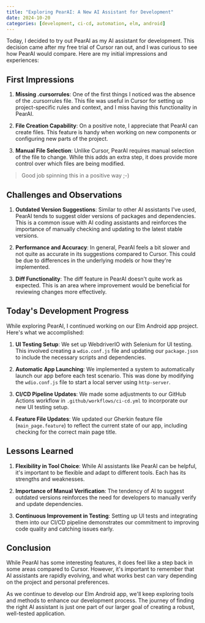 ```yaml
---
title: "Exploring PearAI: A New AI Assistant for Development"
date: 2024-10-20
categories: [development, ci-cd, automation, elm, android]
---
```


Today, I decided to try out PearAI as my AI assistant for development. This decision came after my free trial of Cursor ran out, and I was curious to see how PearAI would compare. Here are my initial impressions and experiences:

## First Impressions

1. **Missing .cursorrules**: One of the first things I noticed was the absence of the .cursorrules file. This file was useful in Cursor for setting up project-specific rules and context, and I miss having this functionality in PearAI.

2. **File Creation Capability**: On a positive note, I appreciate that PearAI can create files. This feature is handy when working on new components or configuring new parts of the project.

3. **Manual File Selection**: Unlike Cursor, PearAI requires manual selection of the file to change. While this adds an extra step, it does provide more control over which files are being modified.

> Good job spinning this in a positive way ;-)

## Challenges and Observations

1. **Outdated Version Suggestions**: Similar to other AI assistants I've used, PearAI tends to suggest older versions of packages and dependencies. This is a common issue with AI coding assistants and reinforces the importance of manually checking and updating to the latest stable versions.

2. **Performance and Accuracy**: In general, PearAI feels a bit slower and not quite as accurate in its suggestions compared to Cursor. This could be due to differences in the underlying models or how they're implemented.

3. **Diff Functionality**: The diff feature in PearAI doesn't quite work as expected. This is an area where improvement would be beneficial for reviewing changes more effectively.

## Today's Development Progress

While exploring PearAI, I continued working on our Elm Android app project. Here's what we accomplished:

1. **UI Testing Setup**: We set up WebdriverIO with Selenium for UI testing. This involved creating a `wdio.conf.js` file and updating our `package.json` to include the necessary scripts and dependencies.

2. **Automatic App Launching**: We implemented a system to automatically launch our app before each test scenario. This was done by modifying the `wdio.conf.js` file to start a local server using `http-server`.

3. **CI/CD Pipeline Updates**: We made some adjustments to our GitHub Actions workflow in `.github/workflows/ci-cd.yml` to incorporate our new UI testing setup.

4. **Feature File Updates**: We updated our Gherkin feature file (`main_page.feature`) to reflect the current state of our app, including checking for the correct main page title.

## Lessons Learned

1. **Flexibility in Tool Choice**: While AI assistants like PearAI can be helpful, it's important to be flexible and adapt to different tools. Each has its strengths and weaknesses.

2. **Importance of Manual Verification**: The tendency of AI to suggest outdated versions reinforces the need for developers to manually verify and update dependencies.

3. **Continuous Improvement in Testing**: Setting up UI tests and integrating them into our CI/CD pipeline demonstrates our commitment to improving code quality and catching issues early.

## Conclusion

While PearAI has some interesting features, it does feel like a step back in some areas compared to Cursor. However, it's important to remember that AI assistants are rapidly evolving, and what works best can vary depending on the project and personal preferences.

As we continue to develop our Elm Android app, we'll keep exploring tools and methods to enhance our development process. The journey of finding the right AI assistant is just one part of our larger goal of creating a robust, well-tested application.
